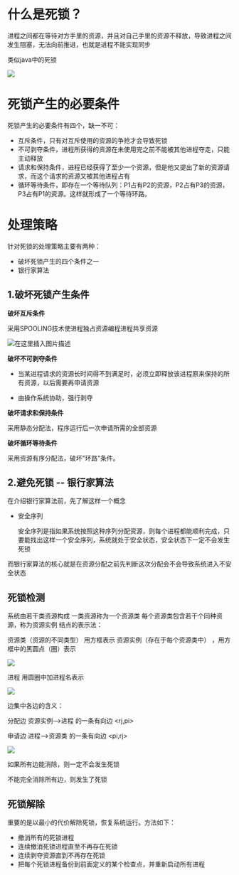 # 什么是死锁？

进程之间都在等待对方手里的资源，并且对自己手里的资源不释放，导致进程之间发生阻塞，无法向前推进，也就是进程不能实现同步

类似java中的死锁

![](https://timgsa.baidu.com/timg?image&quality=80&size=b9999_10000&sec=1568000677589&di=e7108192ca39525379bad5ec398df592&imgtype=0&src=http%3A%2F%2Fimg2018.cnblogs.com%2Fblog%2F735767%2F201907%2F735767-20190726115151827-1482763577.png)

# 死锁产生的必要条件

死锁产生的必要条件有四个，缺一不可：

- 互斥条件，只有对互斥使用的资源的争抢才会导致死锁
- 不可剥夺条件，进程所获得的资源在未使用完之前不能被其他进程夺走，只能主动释放
- 请求和保持条件，进程已经获得了至少一个资源，但是他又提出了新的资源请求，而这个请求的资源又被其他进程占有
- 循环等待条件，即存在一个等待队列：P1占有P2的资源，P2占有P3的资源，P3占有P1的资源。这样就形成了一个等待环路。

# 处理策略

针对死锁的处理策略主要有两种：

- 破坏死锁产生的四个条件之一
- 银行家算法

## 1.破坏死锁产生条件

**破坏互斥条件**

采用SPOOLING技术使进程独占资源编程进程共享资源

![在这里插入图片描述](https://img-blog.csdnimg.cn/20190909090807340.png?x-oss-process=image/watermark,type_ZmFuZ3poZW5naGVpdGk,shadow_10,text_aHR0cHM6Ly9ibG9nLmNzZG4ubmV0L3dlaXhpbl80MTkyMjI4OQ==,size_16,color_FFFFFF,t_70)


**破坏不可剥夺条件**

- 当某进程请求的资源长时间得不到满足时，必须立即释放该进程原来保持的所有资源，以后需要再申请资源

- 由操作系统协助，强行剥夺

**破坏请求和保持条件**

采用静态分配法，程序运行后一次申请所需的全部资源

**破坏循环等待条件**

采用资源有序分配法，破坏"环路"条件。

## 2.避免死锁 -- 银行家算法

在介绍银行家算法前，先了解这样一个概念

- 安全序列

    安全序列是指如果系统按照这种序列分配资源，则每个进程都能顺利完成，只要能找出这样一个安全序列，系统就处于安全状态，安全状态下一定不会发生死锁

而银行家算法的核心就是在资源分配之前先判断这次分配会不会导致系统进入不安全状态




## 死锁检测

系统由若干类资源构成
一类资源称为一个资源类
每个资源类包含若干个同种资源，称为资源实例
结点的表示法：

资源类（资源的不同类型） 用方框表示
资源实例（存在于每个资源类中） ，用方框中的黑圆点（圈）表示 

![](https://img-blog.csdn.net/20180723120457186?watermark/2/text/aHR0cHM6Ly9ibG9nLmNzZG4ubmV0L21hbmlhY3h4/font/5a6L5L2T/fontsize/400/fill/I0JBQkFCMA==/dissolve/70)

进程 用圆圈中加进程名表示 

![](https://img-blog.csdn.net/20180723120513960?watermark/2/text/aHR0cHM6Ly9ibG9nLmNzZG4ubmV0L21hbmlhY3h4/font/5a6L5L2T/fontsize/400/fill/I0JBQkFCMA==/dissolve/70)

边集中各边的含义：

分配边 资源实例–>进程 的一条有向边 <rj,pi>

申请边 进程–>资源类 的一条有向边 <pi,rj>

![](https://img-blog.csdn.net/20180723120725267?watermark/2/text/aHR0cHM6Ly9ibG9nLmNzZG4ubmV0L21hbmlhY3h4/font/5a6L5L2T/fontsize/400/fill/I0JBQkFCMA==/dissolve/70)

如果所有边能消除，则一定不会发生死锁

不能完全消除所有边，则发生了死锁

## 死锁解除

重要的是以最小的代价解除死锁，恢复系统运行。方法如下：

- 撤消所有的死锁进程
- 连续撤消死锁进程直至不再存在死锁
- 连续剥夺资源直到不再存在死锁
- 把每个死锁进程备份到前面定义的某个检查点，并重新启动所有进程

